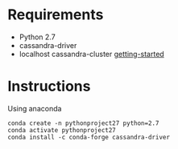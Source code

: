 # Requirements

* Python 2.7
* cassandra-driver 
* localhost cassandra-cluster [getting-started](https://cassandra.apache.org/doc/latest/getting_started/index.html)

# Instructions 

Using anaconda 
```
conda create -n pythonproject27 python=2.7
conda activate pythonproject27
conda install -c conda-forge cassandra-driver
```
